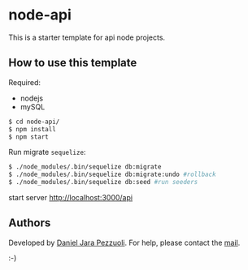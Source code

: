 # node-api
This is a starter template for api node projects.

## How to use this template

Required:

* nodejs
* mySQL


```bash
$ cd node-api/
$ npm install
$ npm start
```

Run migrate `sequelize`:

```bash
$ ./node_modules/.bin/sequelize db:migrate
$ ./node_modules/.bin/sequelize db:migrate:undo #rollback
$ ./node_modules/.bin/sequelize db:seed #run seeders
```

start server [http://localhost:3000/api](http://localhost:3000/api) 


## Authors
Developed by [Daniel Jara Pezzuoli](https://www.linkedin.com/in/daniel-jara-pezzuoli-43a64a55). 
For help, please contact the [mail](jara.pezzuoli@gmail.com).

:-)
